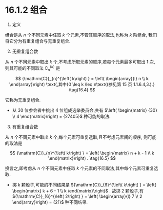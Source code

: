 # 16.1.2 组合

1. 定义

组合是从 $n$ 个不同元素中任取 $k$ 个元素,不管其顺序的取法,也称为 $k$ 阶组合, 我们将它分为有重复组合与无重复组合.

2. 无重复组合数

从 $n$ 个不同元素中取出 $k$ 个,不考虑所取元素的顺序,若每个元素最多可取出 1 次,则其可能的不同取法 ${\mathrm{C}}_{n}^{\left( k\right) }$ 是

$$
{\mathrm{C}}_{n}^{\left( k\right) } = \left( \begin{array}{l} n \\  k \end{array}\right) \text{,其中}0 \leq  k \leq  n\text{(参见第 15 页 1.1.6.4,3.).} \tag{16.4}
$$

它称为无重复组合.

- 从 30 位参会者中挑出 4 位组成选举委员会,共有 $\left( \begin{matrix} {30} \\  4 \end{matrix}\right)  = {27405}$ 种可能的取法.

3. 有重复组合数

从 $n$ 个不同元素中取出 $k$ 个,每个元素可重复选取,且不考虑元素间的顺序, 则可能的取法是

$$
{\mathrm{C}}_{n}^{\left( k\right) } = \left( \begin{matrix} n + k - 1 \\  k \end{matrix}\right) . \tag{16.5}
$$

换言之,即考虑从 $n$ 个不同元素中任取 $k$ 个元素的不同取法,其中每个元素可重复选取.

- 掷 $k$ 颗骰子,可能的不同结果是 ${\mathrm{C}}_{6}^{\left( k\right) } = \left( \begin{matrix} k + 6 - 1 \\  k \end{matrix}\right)$ . 故掷 2 颗骰子,有 ${\mathrm{C}}_{6}^{\left( 2\right) } = \left( \begin{array}{l} 7 \\  2 \end{array}\right)  = {21}$ 种不同结果.
